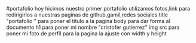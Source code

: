 #portafolio
hoy hicimos nuestro primer portafolio
utilizamos fotos,link para redirigirlos a nuestras paginas de github,gamil,redes sociales
title "portafolio " para poner el titulo a la pagina 
body para dar forma al documento 
h1 para poner mi nombre "cristofer gutierrez"
img src para poner mi foto de perfil para la pagina la ajuste con width y height